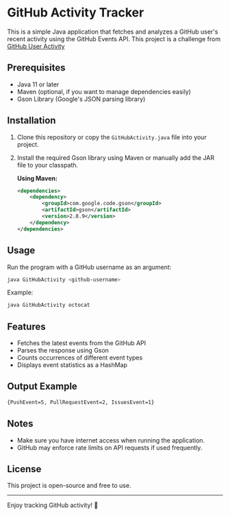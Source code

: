# GitHub Activity Tracker

This is a simple Java application that fetches and analyzes a GitHub user's recent activity using the GitHub Events API.
This project is a challenge from [GitHub User Activity](https://roadmap.sh/projects/github-user-activity)

## Prerequisites

- Java 11 or later
- Maven (optional, if you want to manage dependencies easily)
- Gson Library (Google's JSON parsing library)

## Installation

1. Clone this repository or copy the `GitHubActivity.java` file into your project.
2. Install the required Gson library using Maven or manually add the JAR file to your classpath.

   **Using Maven:**
   ```xml
   <dependencies>
       <dependency>
           <groupId>com.google.code.gson</groupId>
           <artifactId>gson</artifactId>
           <version>2.8.9</version>
       </dependency>
   </dependencies>
   ```

## Usage

Run the program with a GitHub username as an argument:

```sh
java GitHubActivity <github-username>
```

Example:

```sh
java GitHubActivity octocat
```

## Features

- Fetches the latest events from the GitHub API
- Parses the response using Gson
- Counts occurrences of different event types
- Displays event statistics as a HashMap

## Output Example

```sh
{PushEvent=5, PullRequestEvent=2, IssuesEvent=1}
```

## Notes

- Make sure you have internet access when running the application.
- GitHub may enforce rate limits on API requests if used frequently.

## License

This project is open-source and free to use.

---

Enjoy tracking GitHub activity! 🚀
